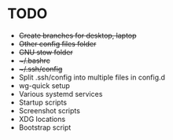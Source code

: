 # TODO
- ~~Create branches for desktop, laptop~~
- ~~Other config files folder~~
- ~~GNU stow folder~~
- ~~\~/.bashrc~~
- ~~\~/.ssh/config~~
- Split .ssh/config into multiple files in config.d
- wg-quick setup
- Various systemd services
- Startup scripts
- Screenshot scripts
- XDG locations
- Bootstrap script
